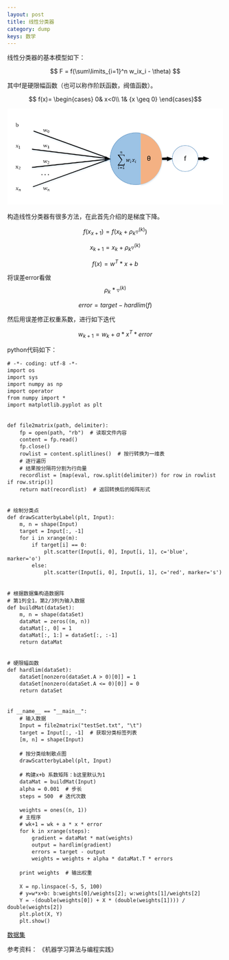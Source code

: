```yaml
---
layout: post
title: 线性分类器
category: dump
keys: 数学
---
```


线性分类器的基本模型如下：

$$	
F = f(\sum\limits_{i=1}^n w_ix_i - \theta)
$$

其中f是硬限幅函数（也可以称作阶跃函数，阀值函数）。

$$
f(x)=
\begin{cases}
0& x<0\\
1& {x \geq 0}
\end{cases}$$

![](images/Classfier.png)

构造线性分类器有很多方法，在此首先介绍的是梯度下降。  

$$
f(x_{x+1})=f(x_k+\rho_k\triangledown^{(k)})
$$

$$
x_{k+1}=x_k+\rho_k\triangledown^{(k)}
$$

$$
f(x)=w^T*x+b
$$




将误差error看做$$\rho_k*\triangledown^{(k)}$$

$$
error=target-hardlim(f)
$$

然后用误差修正权重系数，进行如下迭代

$$
w_{k+1}=w_{k}+a*x^T*error
$$
 
		
python代码如下：

	# -*- coding: utf-8 -*-
	import os
	import sys
	import numpy as np
	import operator
	from numpy import *
	import matplotlib.pyplot as plt


	def file2matrix(path, delimiter):
		fp = open(path, "rb")  # 读取文件内容
		content = fp.read()
		fp.close()
		rowlist = content.splitlines()  # 按行转换为一维表
		# 逐行遍历
		# 结果按分隔符分割为行向量
		recordlist = [map(eval, row.split(delimiter)) for row in rowlist if row.strip()]
		return mat(recordlist)  # 返回转换后的矩阵形式


	# 绘制分类点
	def drawScatterbyLabel(plt, Input):
		m, n = shape(Input)
		target = Input[:, -1]
		for i in xrange(m):
			if target[i] == 0:
				plt.scatter(Input[i, 0], Input[i, 1], c='blue', marker='o')
			else:
				plt.scatter(Input[i, 0], Input[i, 1], c='red', marker='s')


	# 根据数据集构造数据阵
	# 第1列全1，第2/3列为输入数据
	def buildMat(dataSet):
		m, n = shape(dataSet)
		dataMat = zeros((m, n))
		dataMat[:, 0] = 1
		dataMat[:, 1:] = dataSet[:, :-1]
		return dataMat


	# 硬限幅函数
	def hardlim(dataSet):
		dataSet[nonzero(dataSet.A > 0)[0]] = 1
		dataSet[nonzero(dataSet.A <= 0)[0]] = 0
		return dataSet


	if __name__ == "__main__":
		# 输入数据
		Input = file2matrix("testSet.txt", "\t")
		target = Input[:, -1]  # 获取分类标签列表
		[m, n] = shape(Input)

		# 按分类绘制散点图
		drawScatterbyLabel(plt, Input)

		# 构建x+b 系数矩阵：b这里默认为1
		dataMat = buildMat(Input)
		alpha = 0.001  # 步长
		steps = 500  # 迭代次数

		weights = ones((n, 1))
		# 主程序
		# wk+1 = wk + a * x * error
		for k in xrange(steps):
			gradient = dataMat * mat(weights)
			output = hardlim(gradient)
			errors = target - output
			weights = weights + alpha * dataMat.T * errors

		print weights  # 输出权重

		X = np.linspace(-5, 5, 100)
		# y=w*x+b: b:weights[0]/weights[2]; w:weights[1]/weights[2]
		Y = -(double(weights[0]) + X * (double(weights[1]))) / double(weights[2])
		plt.plot(X, Y)
		plt.show()



[数据集](images/dataSet1.txt)






参考资料：
《机器学习算法与编程实践》

